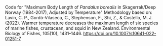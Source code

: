 Code for "Maximum Body Length of _Pandalus borealis_ in Skagerrak/Deep Norway (1984-2017), Adjusted by Temperature"
Methodology based on: Lavin, C. P., Gordó-Vilaseca, C., Stephenson, F., Shi, Z., & Costello, M. J. (2022). 
Warmer temperature decreases the maximum length of six species of marine fishes, crustacean, and squid in New Zealand. 
Environmental Biology of Fishes, 105(10), 1431–1446. 
https://doi.org/10.1007/s10641-022-01251-7
